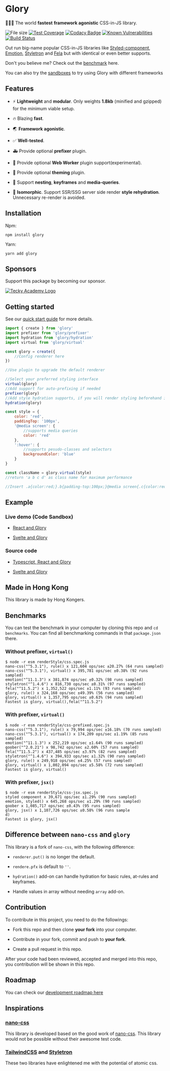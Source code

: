 # Glory

:rocket::rocket::rocket: The world **fastest** **framework agonistic** CSS-in-JS library.


![File size](https://img.shields.io/badge/Minified%20size-1.82%20KB-green) [![Test Coverage](https://api.codeclimate.com/v1/badges/37576126acb783f17c77/test_coverage)](https://codeclimate.com/github/winston0410/camouflage/test_coverage) [![Codacy Badge](https://app.codacy.com/project/badge/Grade/30027259349b45ef8cdc73711f17859c)](https://www.codacy.com/gh/winston0410/camouflage/dashboard?utm_source=github.com&utm_medium=referral&utm_content=winston0410/camouflage&utm_campaign=Badge_Grade) [![Known Vulnerabilities](https://snyk.io/test/github/winston0410/camouflage/badge.svg?targetFile=package.json)](https://snyk.io/test/github/winston0410/camouflage?targetFile=package.json) [![Build Status](https://travis-ci.com/winston0410/glory.svg?branch=master)](https://travis-ci.com/winston0410/glory)

Out run big-name popular CSS-in-JS libraries like [Styled-component](https://github.com/styled-components/styled-components), [Emotion](https://github.com/emotion-js/emotion), [Styletron](https://github.com/styletron/styletron) and [Fela](https://github.com/robinweser/fela) but with identical or even better supports.

Don't you believe me? Check out the [benchmark](https://github.com/winston0410/camouflage/#benchmarks) here.

You can also try the [sandboxes](https://github.com/winston0410/camouflage/#example) to try using Glory with different frameworks

## Features

- :zap: **Lightweight** and **modular**. Only weights **1.8kb** (minified and gzipped) for the minimum viable setup.

- :fire: Blazing **fast**.

- :earth_asia: **Framework agonistic**.

- :white_check_mark: **Well-tested**.

- :ambulance: Provide optional **prefixer** plugin.

- :construction_worker: Provide optional **Web Worker** plugin support(experimental).

- :art: Provide optional **theming** plugin.

- :nail_care: Support **nesting**, **keyframes** and **media-queries**.

- :construction: **Isomorphic**. Support SSR/SSG server side render **style rehydration**. Unnecessary re-render is avoided.

## Installation

Npm:

```shell
npm install glory
```

Yarn:

```shell
yarn add glory
```

## Sponsors

Support this package by becoming our sponsor.

[![Tecky Academy Logo](https://github.com/winston0410/glory/blob/master/sponsors/tecky.png)](https://tecky.io/en/)

## Getting started

See our [quick start guide](https://github.com/winston0410/camouflage/blob/master/docs/README.md) for more details.

```javascript
import { create } from 'glory'
import prefixer from 'glory/prefixer'
import hydration from 'glory/hydration'
import virtual from 'glory/virtual'

const glory = create({
	//Config renderer here
})

//Use plugin to upgrade the default renderer

//Select your preferred styling interface
virtual(glory)
//Add support for auto-prefixing if needed
prefixer(glory)
//Add style hydration supports, if you will render styling beforehand in server
hydration(glory)

const style = {
	color: 'red',
	paddingTop: '100px',
	'@media screen': {
		//supports media queries
		color: 'red'
	},
	':hover': {
		//supports pesudo-classes and selectors
		backgroundColor: 'blue'
	}
}

const className = glory.virtual(style)
//return 'a b c d' as class name for maximum performance

//Insert .a{color:red;}.b{padding-top:100px;}@media screen{.c{color:red;}}.d:hover{background-color:blue;} as styling
```

## Example

### Live demo (Code Sandbox)

- [React and Glory](https://codesandbox.io/s/angry-morning-bsjhz?file=/src/App.js)

- [Svelte and Glory](https://codesandbox.io/s/svelte-glory-demo-8j4ux)

### Source code

- [Typescript, React and Glory](https://github.com/winston0410/glory-mono/tree/master/packages/examples/typescript-react)

- [Svelte and Glory](https://github.com/winston0410/glory-mono/tree/master/packages/examples/svelte)

## Made in Hong Kong

This library is made by Hong Kongers.

## Benchmarks

You can test the benchmark in your computer by cloning this repo and `cd benchmarks`. You can find all benchmarking commands in that `package.json` there.

### Without prefixer, `virtual()`

```markdownify
$ node -r esm renderStyle/css.spec.js
nano-css("^5.3.1"), rule() x 121,604 ops/sec ±20.27% (64 runs sampled)
nano-css("^5.3.1"), virtual() x 395,781 ops/sec ±0.38% (92 runs sampled)
emotion("^11.1.3") x 381,874 ops/sec ±0.32% (98 runs sampled)
styletron("^1.4.6") x 816,730 ops/sec ±0.31% (97 runs sampled)
fela("^11.5.2") x 1,352,522 ops/sec ±1.11% (93 runs sampled)
glory, rule() x 324,168 ops/sec ±49.39% (56 runs sampled)
glory, virtual() x 1,357,795 ops/sec ±0.63% (94 runs sampled)
Fastest is glory, virtual(),fela("^11.5.2")
```

### With prefixer, `virtual()`

```markdownify
$ node -r esm renderStyle/css-prefixed.spec.js
nano-css("^5.3.1"), rule() x 79,994 ops/sec ±16.18% (70 runs sampled)
nano-css("^5.3.1"), virtual() x 174,209 ops/sec ±1.19% (85 runs sampled)
emotion("^11.1.3") x 252,219 ops/sec ±1.64% (90 runs sampled)
goober("^2.0.21") x 98,742 ops/sec ±2.60% (57 runs sampled)
fela("^11.5.2") x 437,485 ops/sec ±3.97% (82 runs sampled)
styletron("^1.4.6") x 394,933 ops/sec ±1.32% (90 runs sampled)
glory, rule() x 249,918 ops/sec ±4.25% (57 runs sampled)
glory, virtual() x 1,002,094 ops/sec ±5.58% (72 runs sampled)
Fastest is glory, virtual()
```

### With prefixer, `jsx()`

```markdownify
$ node -r esm renderStyle/css-jsx.spec.js
styled component x 39,671 ops/sec ±1.29% (90 runs sampled)
emotion, styled() x 645,268 ops/sec ±1.29% (90 runs sampled)
goober x 1,085,717 ops/sec ±0.43% (95 runs sampled)
glory, jsx() x 1,107,726 ops/sec ±0.58% (96 runs sample
d)
Fastest is glory, jsx()
```

## Difference between `nano-css` and `glory`

This library is a fork of `nano-css`, with the following difference:

- `renderer.put()` is no longer the default.

- `rendere.pfx` is default to `''`.

- `hydration()` add-on can handle hydration for basic rules, at-rules and keyframes.

- Handle values in array without needing `array` add-on.

## Contribution

To contribute in this project, you need to do the followings:

- Fork this repo and then clone **your fork** into your computer.

- Contribute in your fork, commit and push to **your fork**.

- Create a pull request in this repo.

After your code had been reviewed, accepted and merged into this repo, you contribution will be shown in this repo.

## Roadmap

You can check our [development roadmap here](https://github.com/winston0410/camouflage/projects/1)

## Inspirations

### [nano-css](https://github.com/streamich/nano-css)

This library is developed based on the good work of [nano-css](https://github.com/streamich/nano-css). This library would not be possible without their awesome test code.

### [TailwindCSS](https://tailwindcss.com/) and [Styletron](https://www.styletron.org/)

These two libraries have enlightened me with the potential of atomic css.
